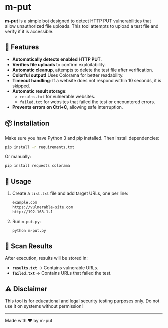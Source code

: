 # m-put

**m-put** is a simple bot designed to detect HTTP PUT vulnerabilities that allow unauthorized file uploads. This tool attempts to upload a test file and verify if it is accessible.

## 🎯 Features
- **Automatically detects enabled HTTP PUT**.
- **Verifies file uploads** to confirm exploitability.
- **Automatic cleanup**, attempts to delete the test file after verification.
- **Colorful output!** Uses Colorama for better readability.
- **Timeout handling**: If a website does not respond within 10 seconds, it is skipped.
- **Automatic result storage**:
  - `results.txt` for vulnerable websites.
  - `failed.txt` for websites that failed the test or encountered errors.
- **Prevents errors on Ctrl+C**, allowing safe interruption.

## 📦 Installation
Make sure you have Python 3 and pip installed. Then install dependencies:

```sh
pip install -r requirements.txt
```

Or manually:

```sh
pip install requests colorama
```

## 🚀 Usage
1. Create a `list.txt` file and add target URLs, one per line:
   ```txt
   example.com
   https://vulnerable-site.com
   http://192.168.1.1
   ```
2. Run `m-put.py`:
   ```sh
   python m-put.py
   ```

## 📝 Scan Results
After execution, results will be stored in:
- **`results.txt`** → Contains vulnerable URLs.
- **`failed.txt`** → Contains URLs that failed the test.

## ⚠️ Disclaimer
This tool is for educational and legal security testing purposes only. Do not use it on systems without permission!

---

Made with ❤️ by m-put


